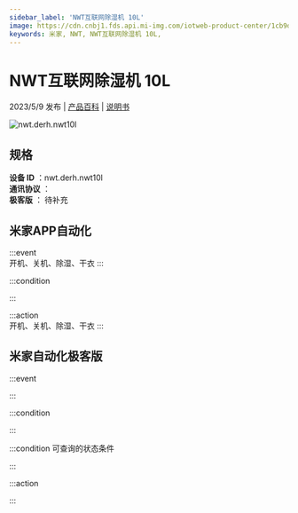 ```yaml
---
sidebar_label: 'NWT互联网除湿机 10L'
image: https://cdn.cnbj1.fds.api.mi-img.com/iotweb-product-center/1cb9d79386034bd2df8b904a6a82c064_1681459398782.png?GalaxyAccessKeyId=AKVGLQWBOVIRQ3XLEW&Expires=9223372036854775807&Signature=LGdXnn31WsK2viLM1/du0hX6yb4=
keywords: 米家, NWT, NWT互联网除湿机 10L, 
---
```

# NWT互联网除湿机 10L

2023/5/9 发布 | [产品百科](https://home.mi.com/webapp/content/baike/product/index.html?model=nwt.derh.nwt10l/) | [说明书](https://home.mi.com/views/introduction.html?model=nwt.derh.nwt10l&region=cn)

![nwt.derh.nwt10l](https://cdn.cnbj1.fds.api.mi-img.com/iotweb-product-center/1cb9d79386034bd2df8b904a6a82c064_1681459398782.png?GalaxyAccessKeyId=AKVGLQWBOVIRQ3XLEW&Expires=9223372036854775807&Signature=LGdXnn31WsK2viLM1/du0hX6yb4=)

## 规格  
> 
**设备 ID** ：nwt.derh.nwt10l  
**通讯协议** ：  
**极客版**  ： 待补充 


## 米家APP自动化  

:::event  
开机、关机、除湿、干衣
:::

:::condition  

:::

:::action   
开机、关机、除湿、干衣
:::

## 米家自动化极客版  

:::event  

:::

:::condition  

:::

:::condition 可查询的状态条件  

:::

:::action  

:::

        
